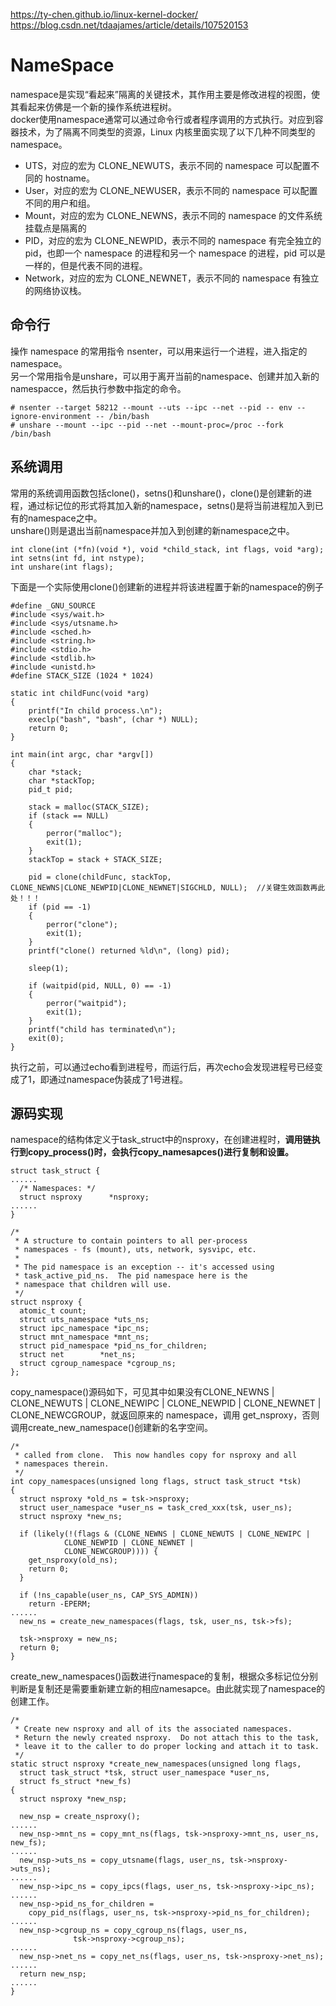 https://ty-chen.github.io/linux-kernel-docker/    
https://blog.csdn.net/tdaajames/article/details/107520153
# NameSpace #  
namespace是实现“看起来”隔离的关键技术，其作用主要是修改进程的视图，使其看起来仿佛是一个新的操作系统进程树。  
docker使用namespace通常可以通过命令行或者程序调用的方式执行。对应到容器技术，为了隔离不同类型的资源，Linux 内核里面实现了以下几种不同类型的 namespace。  

* UTS，对应的宏为 CLONE_NEWUTS，表示不同的 namespace 可以配置不同的 hostname。
* User，对应的宏为 CLONE_NEWUSER，表示不同的 namespace 可以配置不同的用户和组。
* Mount，对应的宏为 CLONE_NEWNS，表示不同的 namespace 的文件系统挂载点是隔离的
* PID，对应的宏为 CLONE_NEWPID，表示不同的 namespace 有完全独立的 pid，也即一个 namespace 的进程和另一个 namespace 的进程，pid 可以是一样的，但是代表不同的进程。
* Network，对应的宏为 CLONE_NEWNET，表示不同的 namespace 有独立的网络协议栈。
## 命令行 ##  
操作 namespace 的常用指令 nsenter，可以用来运行一个进程，进入指定的 namespace。  
另一个常用指令是unshare，可以用于离开当前的namespace、创建并加入新的namespacce，然后执行参数中指定的命令。  

    # nsenter --target 58212 --mount --uts --ipc --net --pid -- env --ignore-environment -- /bin/bash
    # unshare --mount --ipc --pid --net --mount-proc=/proc --fork /bin/bash
## 系统调用 ##  
常用的系统调用函数包括clone()，setns()和unshare()，clone()是创建新的进程，通过标记位的形式将其加入新的namespace，setns()是将当前进程加入到已有的namespace之中。  
unshare()则是退出当前namespace并加入到创建的新namespace之中。  

    int clone(int (*fn)(void *), void *child_stack, int flags, void *arg);
    int setns(int fd, int nstype);
    int unshare(int flags);
下面是一个实际使用clone()创建新的进程并将该进程置于新的namespace的例子

    #define _GNU_SOURCE
    #include <sys/wait.h>
    #include <sys/utsname.h>
    #include <sched.h>
    #include <string.h>
    #include <stdio.h>
    #include <stdlib.h>
    #include <unistd.h>
    #define STACK_SIZE (1024 * 1024)

    static int childFunc(void *arg)
    {
        printf("In child process.\n");
        execlp("bash", "bash", (char *) NULL);
        return 0;
    }

    int main(int argc, char *argv[])
    {
        char *stack;
        char *stackTop;
        pid_t pid;

        stack = malloc(STACK_SIZE);
        if (stack == NULL)
        {
            perror("malloc"); 
            exit(1);
        }
        stackTop = stack + STACK_SIZE;

        pid = clone(childFunc, stackTop, CLONE_NEWNS|CLONE_NEWPID|CLONE_NEWNET|SIGCHLD, NULL);  //关键生效函数再此处！！！
        if (pid == -1)
        {
            perror("clone"); 
            exit(1);
        }
        printf("clone() returned %ld\n", (long) pid);

        sleep(1);

        if (waitpid(pid, NULL, 0) == -1)
        {
            perror("waitpid"); 
            exit(1);
        }
        printf("child has terminated\n");
        exit(0);
    }
执行之前，可以通过echo看到进程号，而运行后，再次echo会发现进程号已经变成了1，即通过namespace伪装成了1号进程。  

## 源码实现 ##  
namespace的结构体定义于task_struct中的nsproxy，在创建进程时，**调用链执行到copy_process()时，会执行copy_namesapces()进行复制和设置。**  

    struct task_struct {
    ......
      /* Namespaces: */
      struct nsproxy      *nsproxy;
    ......
    }

    /*
     * A structure to contain pointers to all per-process
     * namespaces - fs (mount), uts, network, sysvipc, etc.
     *
     * The pid namespace is an exception -- it's accessed using
     * task_active_pid_ns.  The pid namespace here is the
     * namespace that children will use.
     */
    struct nsproxy {
      atomic_t count;
      struct uts_namespace *uts_ns;
      struct ipc_namespace *ipc_ns;
      struct mnt_namespace *mnt_ns;
      struct pid_namespace *pid_ns_for_children;
      struct net        *net_ns;
      struct cgroup_namespace *cgroup_ns;
    };
copy_namespace()源码如下，可见其中如果没有CLONE_NEWNS | CLONE_NEWUTS | CLONE_NEWIPC | CLONE_NEWPID | CLONE_NEWNET | CLONE_NEWCGROUP，就返回原来的 namespace，调用 get_nsproxy，否则调用create_new_namespace()创建新的名字空间。

    /*
     * called from clone.  This now handles copy for nsproxy and all
     * namespaces therein.
     */
    int copy_namespaces(unsigned long flags, struct task_struct *tsk)
    {
      struct nsproxy *old_ns = tsk->nsproxy;
      struct user_namespace *user_ns = task_cred_xxx(tsk, user_ns);
      struct nsproxy *new_ns;

      if (likely(!(flags & (CLONE_NEWNS | CLONE_NEWUTS | CLONE_NEWIPC |
                CLONE_NEWPID | CLONE_NEWNET |
                CLONE_NEWCGROUP)))) {
        get_nsproxy(old_ns);
        return 0;
      }

      if (!ns_capable(user_ns, CAP_SYS_ADMIN))
        return -EPERM;
    ......
      new_ns = create_new_namespaces(flags, tsk, user_ns, tsk->fs);

      tsk->nsproxy = new_ns;
      return 0;
    }
create_new_namespaces()函数进行namespace的复制，根据众多标记位分别判断是复制还是需要重新建立新的相应namesapce。由此就实现了namespace的创建工作。

    /*
     * Create new nsproxy and all of its the associated namespaces.
     * Return the newly created nsproxy.  Do not attach this to the task,
     * leave it to the caller to do proper locking and attach it to task.
     */
    static struct nsproxy *create_new_namespaces(unsigned long flags,
      struct task_struct *tsk, struct user_namespace *user_ns,
      struct fs_struct *new_fs)
    {
      struct nsproxy *new_nsp;

      new_nsp = create_nsproxy();
    ......
      new_nsp->mnt_ns = copy_mnt_ns(flags, tsk->nsproxy->mnt_ns, user_ns, new_fs);
    ......
      new_nsp->uts_ns = copy_utsname(flags, user_ns, tsk->nsproxy->uts_ns);
    ......
      new_nsp->ipc_ns = copy_ipcs(flags, user_ns, tsk->nsproxy->ipc_ns);
    ......
      new_nsp->pid_ns_for_children =
        copy_pid_ns(flags, user_ns, tsk->nsproxy->pid_ns_for_children);
    ......
      new_nsp->cgroup_ns = copy_cgroup_ns(flags, user_ns,
                  tsk->nsproxy->cgroup_ns);
    ......
      new_nsp->net_ns = copy_net_ns(flags, user_ns, tsk->nsproxy->net_ns);
    ......
      return new_nsp;
    ......
    }
